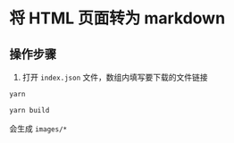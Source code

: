 # 将 HTML 页面转为 markdown

## 操作步骤
1. 打开 `index.json` 文件，数组内填写要下载的文件链接
```bash
yarn
```
```bash
yarn build
```

会生成 `images/*`
